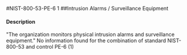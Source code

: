 #NIST-800-53-PE-6 1
##Intrusion Alarms / Surveillance Equipment
#### Description
"The organization monitors physical intrusion alarms and surveillance equipment."
No information found for the combination of standard NIST-800-53 and control PE-6 (1)
